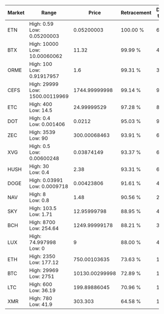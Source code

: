 | Market | Range | Price| Retracement | Doubles to 50% |
| --- | --- | --- | --- | --- |
| ETN | High: 0.59<br />Low: 0.05200003 | 0.05200003 | 100.00 % | 6.17 |
| BTX | High: 10000<br />Low: 10.00060062 | 11.32 | 99.99 % | 442.14 |
| ORME | High: 100<br />Low: 0.91917957 | 1.6 | 99.31 % | 31.54 |
| CEFS | High: 29999<br />Low: 1500.00119969 | 1744.99999998 | 99.14 % | 9.03 |
| ETC | High: 400<br />Low: 14.5 | 24.99999529 | 97.28 % | 8.29 |
| DOT | High: 0.4<br />Low: 0.001406 | 0.0212 | 95.03 % | 9.47 |
| ZEC | High: 3539<br />Low: 90 | 300.00068463 | 93.91 % | 6.05 |
| XVG | High: 0.5<br />Low: 0.00600248 | 0.03874149 | 93.37 % | 6.53 |
| HUSH | High: 30<br />Low: 0.4 | 2.38 | 93.31 % | 6.39 |
| DOGE | High: 0.03991<br />Low: 0.0009718 | 0.00423806 | 91.61 % | 4.82 |
| NAV | High: 8<br />Low: 0.8 | 1.48 | 90.56 % | 2.97 |
| SKY | High: 103.5<br />Low: 1.71 | 12.95999798 | 88.95 % | 4.06 |
| BCH | High: 8700<br />Low: 254.64 | 1249.99999178 | 88.21 % | 3.58 |
| LUX | High: 74.997998<br />Low: 0 | 9 | 88.00 % | 4.17 |
| ETH | High: 2350<br />Low: 177.12 | 750.00103635 | 73.63 % | 1.68 |
| BTC | High: 29969<br />Low: 2751 | 10130.00299998 | 72.89 % | 1.62 |
| LTC | High: 600<br />Low: 36.19 | 199.89886045 | 70.96 % | 1.59 |
| XMR | High: 780<br />Low: 41.9 | 303.303 | 64.58 % | 1.35 |
